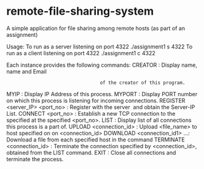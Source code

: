 # remote-file-sharing-system
A simple application for file sharing among remote hosts (as part of an assignment)

Usage:
To run as a server listening on port 4322 
./assignment1 s 4322 
To run as a client listening on port 4322 
./assignment1 c 4322 


Each instance provides the following commands:
CREATOR                             : Display name, name and Email

                                      of the creator of this program.
                                      
MYIP                                : Display IP Address of this process.
MYPORT                              : Display PORT number on which this process
                                      is listening for incoming connections.
REGISTER <server_IP> <port_no>      : Register with the server 
                                      and obtain the Server-IP List.
CONNECT <destination> <port_no>     : Establish a new TCP connection to the
                                      specified <destination> at the specified
                                      <port_no>.
LIST                                : Display list of all connections this 
                                      process is a part of.
UPLOAD <connection_id> <filename>   : Upload <file_name> to host specified on
                                      on <connection_id>
DOWNLOAD <connection_id1><file1> ...: Download a file from each specified host
                                      in the command
TERMINATE <connection_id>           : Terminate the connection specified by
                                      <connection_id>, obtained from the LIST
                                      command.
EXIT                                : Close all connections and terminate the
                                      process.

